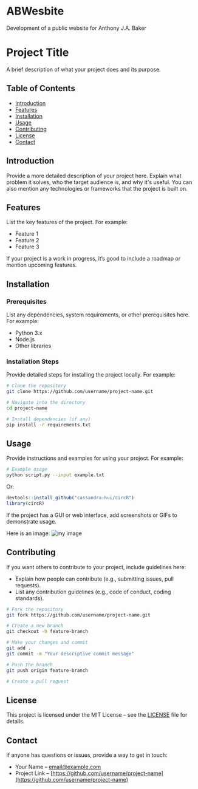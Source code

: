 # ABWesbite
Development of a public website for Anthony J.A. Baker




# Project Title

A brief description of what your project does and its purpose.

## Table of Contents

- [Introduction](#introduction)
- [Features](#features)
- [Installation](#installation)
- [Usage](#usage)
- [Contributing](#contributing)
- [License](#license)
- [Contact](#contact)

## Introduction

Provide a more detailed description of your project here. Explain what problem it solves, who the target audience is, and why it's useful. You can also mention any technologies or frameworks that the project is built on.

## Features

List the key features of the project. For example:

- Feature 1
- Feature 2
- Feature 3

If your project is a work in progress, it’s good to include a roadmap or mention upcoming features.

## Installation

### Prerequisites

List any dependencies, system requirements, or other prerequisites here. For example:

- Python 3.x
- Node.js
- Other libraries

### Installation Steps

Provide detailed steps for installing the project locally. For example:

```bash
# Clone the repository
git clone https://github.com/username/project-name.git

# Navigate into the directory
cd project-name

# Install dependencies (if any)
pip install -r requirements.txt
```

## Usage

Provide instructions and examples for using your project. For example:

```bash
# Example usage
python script.py --input example.txt
```

Or:

```r
devtools::install_github("cassandra-hui/circR")
library(circR)
```

If the project has a GUI or web interface, add screenshots or GIFs to demonstrate usage.

Here is an image: 
![my image](images/myimage.png)

## Contributing

If you want others to contribute to your project, include guidelines here:

- Explain how people can contribute (e.g., submitting issues, pull requests).
- List any contribution guidelines (e.g., code of conduct, coding standards).

```bash
# Fork the repository
git fork https://github.com/username/project-name.git

# Create a new branch
git checkout -b feature-branch

# Make your changes and commit
git add .
git commit -m "Your descriptive commit message"

# Push the branch
git push origin feature-branch

# Create a pull request
```

## License

This project is licensed under the MIT License – see the [LICENSE](LICENSE) file for details.

## Contact

If anyone has questions or issues, provide a way to get in touch:

- Your Name – [email@example.com](mailto:email@example.com)
- Project Link – [https://github.com/username/project-name](https://github.com/username/project-name)